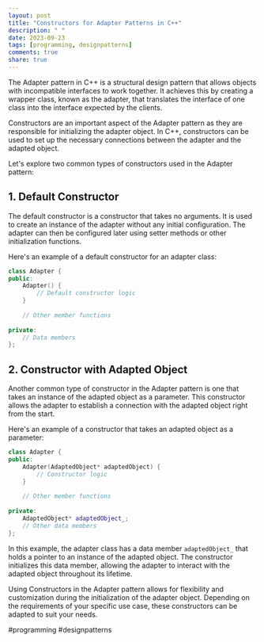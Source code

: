 ```yaml
---
layout: post
title: "Constructors for Adapter Patterns in C++"
description: " "
date: 2023-09-23
tags: [programming, designpatterns]
comments: true
share: true
---
```


The Adapter pattern in C++ is a structural design pattern that allows objects with incompatible interfaces to work together. It achieves this by creating a wrapper class, known as the adapter, that translates the interface of one class into the interface expected by the clients.

Constructors are an important aspect of the Adapter pattern as they are responsible for initializing the adapter object. In C++, constructors can be used to set up the necessary connections between the adapter and the adapted object.

Let's explore two common types of constructors used in the Adapter pattern:

## 1. Default Constructor

The default constructor is a constructor that takes no arguments. It is used to create an instance of the adapter without any initial configuration. The adapter can then be configured later using setter methods or other initialization functions.

Here's an example of a default constructor for an adapter class:

```cpp
class Adapter {
public:
    Adapter() {
        // Default constructor logic
    }
    
    // Other member functions
    
private:
    // Data members
};
```

## 2. Constructor with Adapted Object

Another common type of constructor in the Adapter pattern is one that takes an instance of the adapted object as a parameter. This constructor allows the adapter to establish a connection with the adapted object right from the start.

Here's an example of a constructor that takes an adapted object as a parameter:

```cpp
class Adapter {
public:
    Adapter(AdaptedObject* adaptedObject) {
        // Constructor logic
    }
    
    // Other member functions
    
private:
    AdaptedObject* adaptedObject_;
    // Other data members
};
```

In this example, the adapter class has a data member `adaptedObject_` that holds a pointer to an instance of the adapted object. The constructor initializes this data member, allowing the adapter to interact with the adapted object throughout its lifetime.

Using Constructors in the Adapter pattern allows for flexibility and customization during the initialization of the adapter object. Depending on the requirements of your specific use case, these constructors can be adapted to suit your needs.

#programming #designpatterns